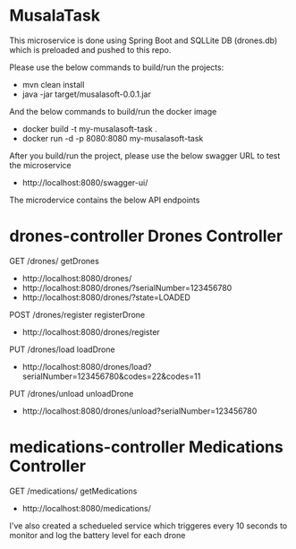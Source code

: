 # MusalaTask

This microservice is done using Spring Boot and SQLLite DB (drones.db) which is preloaded and pushed to this repo.

Please use the below commands to build/run the projects:

- mvn clean install
- java -jar target/musalasoft-0.0.1.jar

And the below commands to build/run the docker image
- docker build -t my-musalasoft-task .
- docker run -d -p 8080:8080 my-musalasoft-task

After you build/run the project, please use the below swagger URL to test the microservice
- http://localhost:8080/swagger-ui/

The microdervice contains the below API endpoints

# drones-controller Drones Controller

GET 
​/drones​/
getDrones
- http://localhost:8080/drones/
- http://localhost:8080/drones/?serialNumber=123456780
- http://localhost:8080/drones/?state=LOADED

POST
​/drones​/register
registerDrone
- http://localhost:8080/drones/register

PUT
​/drones​/load
loadDrone
- http://localhost:8080/drones/load?serialNumber=123456780&codes=22&codes=11

PUT
​/drones​/unload
unloadDrone
- http://localhost:8080/drones/unload?serialNumber=123456780

# medications-controller Medications Controller
GET
​/medications​/
getMedications
- http://localhost:8080/medications/

I've also created a schedueled service which triggeres every 10 seconds to monitor and log the battery level for each drone
